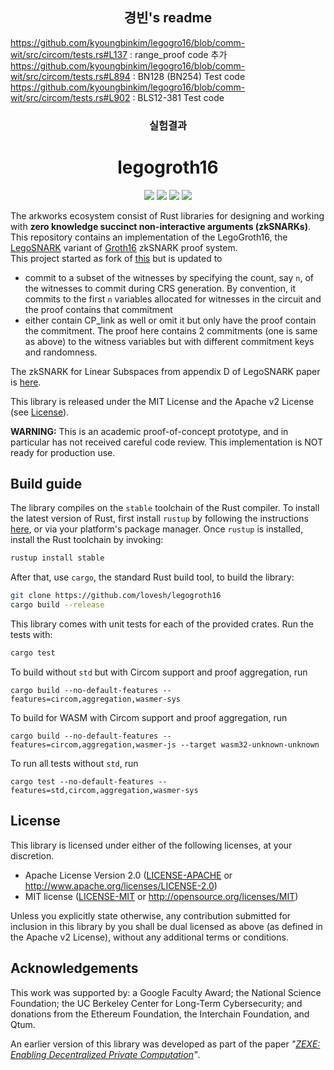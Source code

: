 <h2 align="center"> 경빈's readme </h2>

https://github.com/kyoungbinkim/legogro16/blob/comm-wit/src/circom/tests.rs#L137 : range_proof code 추가
https://github.com/kyoungbinkim/legogro16/blob/comm-wit/src/circom/tests.rs#L894 : BN128 (BN254) Test code
https://github.com/kyoungbinkim/legogro16/blob/comm-wit/src/circom/tests.rs#L902 : BLS12-381 Test code

<h3 align="center"> 실험결과 </h3>


<h1 align="center">legogroth16</h1>

<p align="center">
    <img src="https://github.com/arkworks-rs/groth16/workflows/CI/badge.svg?branch=master">
    <a href="https://github.com/arkworks-rs/groth16/blob/master/LICENSE-APACHE"><img src="https://img.shields.io/badge/license-APACHE-blue.svg"></a>
    <a href="https://github.com/arkworks-rs/groth16/blob/master/LICENSE-MIT"><img src="https://img.shields.io/badge/license-MIT-blue.svg"></a>
    <a href="https://deps.rs/repo/github/arkworks-rs/groth16"><img src="https://deps.rs/repo/github/arkworks-rs/groth16/status.svg"></a>
</p>

The arkworks ecosystem consist of Rust libraries for designing and working with __zero knowledge succinct non-interactive arguments (zkSNARKs)__. 
This repository contains an implementation of the LegoGroth16, the [LegoSNARK](https://eprint.iacr.org/2019/142) variant of [Groth16](https://eprint.iacr.org/2016/260) zkSNARK proof system.  
This project started as fork of [this](https://github.com/kobigurk/legogro16) but is updated to 
- commit to a subset of the witnesses by specifying the count, say `n`, of the witnesses to commit during CRS generation. 
  By convention, it commits to the first `n` variables allocated for witnesses in the circuit and the proof contains that commitment
- either contain CP_link as well or omit it but only have the proof contain the commitment. The proof here contains 2 commitments (one is same as above)
  to the witness variables but with different commitment keys and randomness. 

The zkSNARK for Linear Subspaces from appendix D of LegoSNARK paper is [here](src/link/snark.rs).


This library is released under the MIT License and the Apache v2 License (see [License](#license)).

**WARNING:** This is an academic proof-of-concept prototype, and in particular has not received careful code review. This implementation is NOT ready for production use.

## Build guide

The library compiles on the `stable` toolchain of the Rust compiler. To install the latest version of Rust, first install `rustup` by following the instructions [here](https://rustup.rs/), or via your platform's package manager. Once `rustup` is installed, install the Rust toolchain by invoking:
```bash
rustup install stable
```

After that, use `cargo`, the standard Rust build tool, to build the library:
```bash
git clone https://github.com/lovesh/legogroth16
cargo build --release
```

This library comes with unit tests for each of the provided crates. Run the tests with:
```bash
cargo test
```

To build without `std` but with Circom support and proof aggregation, run 
```
cargo build --no-default-features --features=circom,aggregation,wasmer-sys
```

To build for WASM with Circom support and proof aggregation, run
```
cargo build --no-default-features --features=circom,aggregation,wasmer-js --target wasm32-unknown-unknown
```

To run all tests without `std`, run
```
cargo test --no-default-features --features=std,circom,aggregation,wasmer-sys
```

## License

This library is licensed under either of the following licenses, at your discretion.

 * Apache License Version 2.0 ([LICENSE-APACHE](LICENSE-APACHE) or http://www.apache.org/licenses/LICENSE-2.0)
 * MIT license ([LICENSE-MIT](LICENSE-MIT) or http://opensource.org/licenses/MIT)

Unless you explicitly state otherwise, any contribution submitted for inclusion in this library by you shall be dual licensed as above (as defined in the Apache v2 License), without any additional terms or conditions.

## Acknowledgements

This work was supported by:
a Google Faculty Award;
the National Science Foundation;
the UC Berkeley Center for Long-Term Cybersecurity;
and donations from the Ethereum Foundation, the Interchain Foundation, and Qtum.

An earlier version of this library was developed as part of the paper *"[ZEXE: Enabling Decentralized Private Computation][zexe]"*.

[zexe]: https://ia.cr/2018/962
